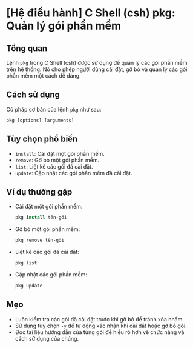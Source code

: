 # [Hệ điều hành] C Shell (csh) pkg: Quản lý gói phần mềm

## Tổng quan
Lệnh `pkg` trong C Shell (csh) được sử dụng để quản lý các gói phần mềm trên hệ thống. Nó cho phép người dùng cài đặt, gỡ bỏ và quản lý các gói phần mềm một cách dễ dàng.

## Cách sử dụng
Cú pháp cơ bản của lệnh `pkg` như sau:

```
pkg [options] [arguments]
```

## Tùy chọn phổ biến
- `install`: Cài đặt một gói phần mềm.
- `remove`: Gỡ bỏ một gói phần mềm.
- `list`: Liệt kê các gói đã cài đặt.
- `update`: Cập nhật các gói phần mềm đã cài đặt.

## Ví dụ thường gặp
- Cài đặt một gói phần mềm:
  ```csh
  pkg install tên-gói
  ```

- Gỡ bỏ một gói phần mềm:
  ```csh
  pkg remove tên-gói
  ```

- Liệt kê các gói đã cài đặt:
  ```csh
  pkg list
  ```

- Cập nhật các gói phần mềm:
  ```csh
  pkg update
  ```

## Mẹo
- Luôn kiểm tra các gói đã cài đặt trước khi gỡ bỏ để tránh xóa nhầm.
- Sử dụng tùy chọn `-y` để tự động xác nhận khi cài đặt hoặc gỡ bỏ gói.
- Đọc tài liệu hướng dẫn của từng gói để hiểu rõ hơn về chức năng và cách sử dụng của chúng.